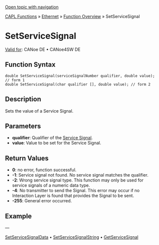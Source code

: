 [Open topic with navigation](../../../../../CANoeDEFamily.htm#Topics/CAPLFunctions/IP/Functions/CAPLfunctionSomeIpSetServiceSignal.md)

[CAPL Functions](../../CAPLfunctions.md) » [Ethernet](../CAPLEthernetStartPage.md) » [Function Overview](../CAPLfunctionsIPOverview.md) » SetServiceSignal

# SetServiceSignal

[Valid for](../../../Shared/FeatureAvailability.md): CANoe DE • CANoe4SW DE

## Function Syntax

```plaintext
double SetServiceSignal(serviceSignalNumber qualifier, double value); // form 1
double SetServiceSignal(char qualifier [], double value); // form 2
```

## Description

Sets the value of a Service Signal.

## Parameters

- **qualifier**: Qualifier of the [Service Signal](../../../CANoeCANalyzer/Ethernet/ILSomeIP/ILSomeIPServiceSignals.md).
- **value**: Value to be set for the Service Signal.

## Return Values

- **0**: no error, function successful.
- **-1**: Service signal not found. No service signal matches the qualifier.
- **-2**: Wrong service signal type. This function may only be used for service signals of a numeric data type.
- **-4**: No transmitter to send the Signal. This error may occur if no Interaction Layer is found that provides the Signal to be sent.
- **-255**: General error occurred.

## Example

—

[SetServiceSignalData](CAPLfunctionSomeIpSetServiceSignalData.md) • [SetServiceSignalString](CAPLfunctionSomeIpSetServiceSignalString.md) • [GetServiceSignal](CAPLfunctionSomeIpGetServiceSignal.md)
